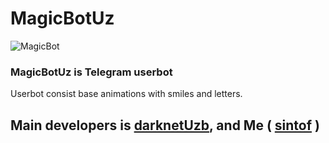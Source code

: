 # MagicBotUz 
![MagicBot](https://ibb.co/Gd8df8T)
### __MagicBotUz is Telegram userbot__
Userbot consist base animations with smiles and letters.






## Main developers is [darknetUzb](https://github.com/darknetUzb/), and Me ( [sintof](https://github.com/sintof) )
